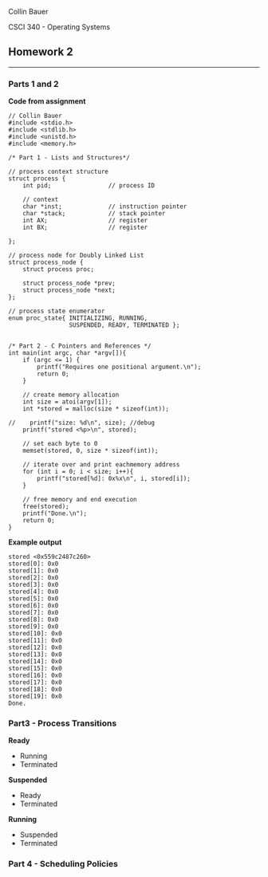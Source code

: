 Collin Bauer

CSCI 340 - Operating Systems

## Homework 2

---

### Parts 1 and 2

**Code from assignment**

```
// Collin Bauer
#include <stdio.h>
#include <stdlib.h>
#include <unistd.h>
#include <memory.h>

/* Part 1 - Lists and Structures*/

// process context structure
struct process {
    int pid;                // process ID

    // context
    char *inst;             // instruction pointer
    char *stack;            // stack pointer
    int AX;                 // register
    int BX;                 // register

};

// process node for Doubly Linked List
struct process_node {
    struct process proc;

    struct process_node *prev;
    struct process_node *next;
};

// process state enumerator
enum proc_state{ INITIALIZING, RUNNING,
                 SUSPENDED, READY, TERMINATED };


/* Part 2 - C Pointers and References */
int main(int argc, char *argv[]){
    if (argc <= 1) {
        printf("Requires one positional argument.\n");
        return 0;
    }
    
    // create memory allocation
    int size = atoi(argv[1]);
    int *stored = malloc(size * sizeof(int));

//    printf("size: %d\n", size); //debug
    printf("stored <%p>\n", stored);

    // set each byte to 0
    memset(stored, 0, size * sizeof(int));

    // iterate over and print eachmemory address
    for (int i = 0; i < size; i++){
        printf("stored[%d]: 0x%x\n", i, stored[i]);
    }
    
    // free memory and end execution
    free(stored);
    printf("Done.\n");
    return 0;
}

```

**Example output**

```
stored <0x559c2487c260>
stored[0]: 0x0
stored[1]: 0x0
stored[2]: 0x0
stored[3]: 0x0
stored[4]: 0x0
stored[5]: 0x0
stored[6]: 0x0
stored[7]: 0x0
stored[8]: 0x0
stored[9]: 0x0
stored[10]: 0x0
stored[11]: 0x0
stored[12]: 0x0
stored[13]: 0x0
stored[14]: 0x0
stored[15]: 0x0
stored[16]: 0x0
stored[17]: 0x0
stored[18]: 0x0
stored[19]: 0x0
Done.
```

### Part3 - Process Transitions

**Ready**
- Running
- Terminated

**Suspended**
- Ready
- Terminated

**Running**
- Suspended
- Terminated



### Part 4 - Scheduling Policies